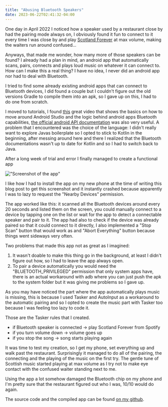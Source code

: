 ```yaml
---
title: "Abusing Bluetooth Speakers"
date: 2023-06-22T02:41:32-04:00     
---
```


One day in April 2022 I noticed how a speaker used by a restaurant close by had the pairing mode always on, I obviously found it fun to connect to it every time I was close by and play [Scotland Forever](https://www.youtube.com/watch?v=f2bHoTUiMpI) at max volume, making the waiters run around confused...

Anyways, that made me wonder, how many more of those speakers can be found? I already had a plan in mind, an android app that automatically scans, pairs, connects and plays loud music on whatever it can connect to. How can I make this a real thing? I have no idea, I never did an android app nor had to deal with Bluetooth.

I tried to find some already existing android apps that can connect to Bluetooth devices, I did found a couple but I couldn't figure out the old versions Gradle to compile them into an apk, so I gave up on this, I had to do one from scratch.  

I moved to tutorials, I found [this](https://www.youtube.com/watch?v=Oz4CBHrxMMs) great video that shows the basics on how to move around Android Studio and the logic behind android apps Bluetooth capabilities, [the official android API documentation](https://developer.android.com/guide/topics/connectivity/bluetooth) was also very useful. A problem that I encountered was the choice of the language: I didn't really want to explore Javas boilerplate so I opted to stick to Kotlin in the beginning, after messing around here and there I realized that the Bluetooth documentations wasn't up to date for Kotlin and so I had to switch back to Java.

After a long week of trial and error I finally managed to create a functional app

!["Screenshot of the app"](/app_screenshot.jpg)

I like how I had to install the app on my new phone at the time of writing this blog post to get this screenshot and it instantly crashed because apparently I was to lazy to request the "Nearby Devices" permission.

The app worked like this: it scanned all the Bluetooth devices around every 20 seconds and listed them on the screen, you could manually connect to a device by tapping one on the list or wait for the app to detect a connectable speaker and pair to it. The app had also to check if the device was already paired so that it could connect to it directly, I also implemented a "Stop Scan" button that would work as and "Abort Everything" button because things went sideways very often.

Two problems that made this app not as great as I imagined:
1. It wasn't doable to make this thing go in the background, at least I didn't figure out how, so I had to leave the app always open.
2. To pair a device automatically you would need the "BLUETOOTH_PRIVILEGED" permission that only system apps have, there is an actual workaround with adb where you can just push the apk to the system folder but it was giving me problems so I gave up.

As you may have noticed the part where the app automatically plays music is missing, this is because I used Tasker and AutoInput as a workaround to the automatic pairing and so I opted to create the music part with Tasker too because I was feeling too lazy to code it.

Those are the Tasker rules that I created.
- if Bluetooth speaker is connected -> play Scotland Forever from Spotify
- if you turn volume down -> volume goes up
- if you stop the song -> song starts playing again

It was time to test my creation, so I get my phone, set everything up and walk past the restaurant. Surprisingly it managed to do all of the pairing, the connecting and the playing of the music on the first try. The gentle tune of Scottish music started playing at max volume as I try not to make eye contact with the confused waiter standing next to me.

Using the app a lot somehow damaged the Bluetooth chip on my phone and I'm pretty sure that the restaurant figured out who I was, 10/10 would do again.

The source code and the compiled app can be found [on my github](https://github.com/bskdany/AndroidBluetoothAutoPair).